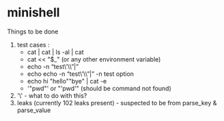 # minishell

Things to be done

1. test cases :  
	- cat | cat | ls -al | cat
	- cat << "$_"  (or any other environment variable)
 	- echo -n “test\’\\\”\|”
	- echo echo -n “test\’\\\”\|” -n test option
	- echo hi       "hello""bye"    | cat -e
	- '"pwd"' or "'pwd'" (should be command not found)
2. '\\' - what to do with this?
3. leaks (currently 102 leaks present)
		- suspected to be from parse_key & parse_value
